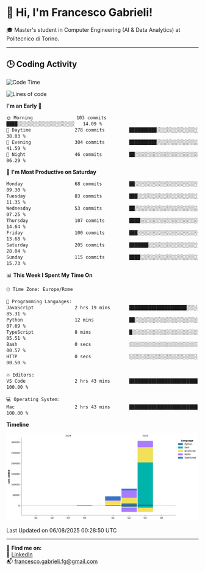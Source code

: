 # 👋 Hi, I'm Francesco Gabrieli!

🎓 Master's student in Computer Engineering (AI & Data Analytics) at Politecnico di Torino.  

---

## 🕒 Coding Activity

<!--START_SECTION:waka-->
![Code Time](http://img.shields.io/badge/Code%20Time-118%20hrs%208%20mins-blue)

![Lines of code](https://img.shields.io/badge/From%20Hello%20World%20I%27ve%20Written-429.7%20thousand%20lines%20of%20code-blue)

**I'm an Early 🐤** 

```text
🌞 Morning                103 commits         ████░░░░░░░░░░░░░░░░░░░░░   14.09 % 
🌆 Daytime                278 commits         ██████████░░░░░░░░░░░░░░░   38.03 % 
🌃 Evening                304 commits         ██████████░░░░░░░░░░░░░░░   41.59 % 
🌙 Night                  46 commits          ██░░░░░░░░░░░░░░░░░░░░░░░   06.29 % 
```
📅 **I'm Most Productive on Saturday** 

```text
Monday                   68 commits          ██░░░░░░░░░░░░░░░░░░░░░░░   09.30 % 
Tuesday                  83 commits          ███░░░░░░░░░░░░░░░░░░░░░░   11.35 % 
Wednesday                53 commits          ██░░░░░░░░░░░░░░░░░░░░░░░   07.25 % 
Thursday                 107 commits         ████░░░░░░░░░░░░░░░░░░░░░   14.64 % 
Friday                   100 commits         ███░░░░░░░░░░░░░░░░░░░░░░   13.68 % 
Saturday                 205 commits         ███████░░░░░░░░░░░░░░░░░░   28.04 % 
Sunday                   115 commits         ████░░░░░░░░░░░░░░░░░░░░░   15.73 % 
```


📊 **This Week I Spent My Time On** 

```text
🕑︎ Time Zone: Europe/Rome

💬 Programming Languages: 
JavaScript               2 hrs 19 mins       █████████████████████░░░░   85.31 % 
Python                   12 mins             ██░░░░░░░░░░░░░░░░░░░░░░░   07.69 % 
TypeScript               8 mins              █░░░░░░░░░░░░░░░░░░░░░░░░   05.51 % 
Bash                     0 secs              ░░░░░░░░░░░░░░░░░░░░░░░░░   00.57 % 
HTTP                     0 secs              ░░░░░░░░░░░░░░░░░░░░░░░░░   00.50 % 

🔥 Editors: 
VS Code                  2 hrs 43 mins       █████████████████████████   100.00 % 

💻 Operating System: 
Mac                      2 hrs 43 mins       █████████████████████████   100.00 % 
```

**Timeline**

![Lines of Code chart](https://raw.githubusercontent.com/francescogabrieli/francescogabrieli/main/assets/bar_graph.png)


 Last Updated on 06/08/2025 00:28:50 UTC
<!--END_SECTION:waka-->


---



🔗 **Find me on:**  
💼 [LinkedIn](https://www.linkedin.com/in/francesco-gabrieli)  
📬 francesco.gabrieli.fg@gmail.com  



